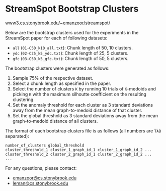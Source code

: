 # StreamSpot Bootstrap Clusters

[www3.cs.stonybrook.edu/~emanzoor/streamspot/](www3.cs.stonybrook.edu/~emanzoor/streamspot/)

Below are the bootstrap clusters used for the experiments in the StreamSpot paper for each of following datasets:

   * `all` (`01-C50_k10_all.txt`): Chunk length of 50, 10 clusters.
   * `ydc` (`02-C25_k5_ydc.txt`): Chunk length of 25, 5 clusters.
   * `gfc` (`03-C50_k5_gfc.txt`): Chunk length of 50, 5 clusters.

The bootstrap clusters were generated as follows:

   1. Sample 75% of the respective dataset.
   2. Select a chunk length as specified in the paper.
   3. Select the number of clusters `K` by running 10 trials of `K`-medoids and picking `K` with the maximum silhoutte coefficient on the resulting clustering.
   4. Set the anomaly threshold for each cluster as 3 standard deviations away from the mean graph-to-medoid distance of that cluster.
   5. Set the global threshold as 3 standard deviations away from the mean graph-to-medoid distance of all clusters.

The format of each bootstrap clusters file is as follows (all numbers are `TAB` separated):

```
number_of_clusters global_threshold
cluster_threshold_1 cluster_1_graph_id_1 cluster_1_graph_id_2 ...
cluster_threshold_2 cluster_2_graph_id_1 cluster_2_graph_id_2 ...
...
```

For any questions, please contact:

   * emanzoor@cs.stonybrook.edu
   * leman@cs.stonybrook.edu